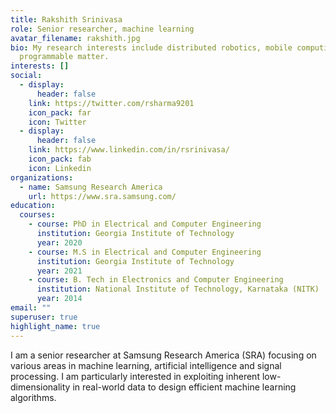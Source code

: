 ```yaml
---
title: Rakshith Srinivasa
role: Senior researcher, machine learning
avatar_filename: rakshith.jpg
bio: My research interests include distributed robotics, mobile computing and
  programmable matter.
interests: []
social:
  - display:
      header: false
    link: https://twitter.com/rsharma9201
    icon_pack: far
    icon: Twitter
  - display:
      header: false
    link: https://www.linkedin.com/in/rsrinivasa/
    icon_pack: fab
    icon: Linkedin
organizations:
  - name: Samsung Research America
    url: https://www.sra.samsung.com/
education:
  courses:
    - course: PhD in Electrical and Computer Engineering
      institution: Georgia Institute of Technology
      year: 2020
    - course: M.S in Electrical and Computer Engineering
      institution: Georgia Institute of Technology
      year: 2021
    - course: B. Tech in Electronics and Computer Engineering
      institution: National Institute of Technology, Karnataka (NITK)
      year: 2014
email: ""
superuser: true
highlight_name: true
---
```

I am a senior researcher at Samsung Research America (SRA) focusing on various areas in machine learning, artificial intelligence and signal processing. I am particularly interested in exploiting inherent low-dimensionality in real-world data to design efficient machine learning algorithms.